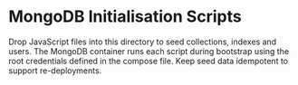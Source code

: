 # MongoDB Initialisation Scripts

Drop JavaScript files into this directory to seed collections, indexes and
users. The MongoDB container runs each script during bootstrap using the root
credentials defined in the compose file. Keep seed data idempotent to support
re-deployments.
